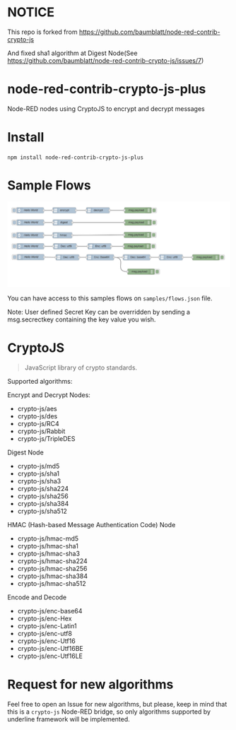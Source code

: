 <!--
 * @Author: Drswith
 * @Date: 2020-10-13 10:41:34
 * @LastEditTime: 2020-10-20 12:46:41
 * @LastEditors: Please set LastEditors
 * @Description: In User Settings Edit
 * @FilePath: \node-red-contrib-crypto-js-plus\README.md
-->
# NOTICE
This repo is forked from https://github.com/baumblatt/node-red-contrib-crypto-js

And fixed sha1 algorithm at Digest Node(See https://github.com/baumblatt/node-red-contrib-crypto-js/issues/7)

# node-red-contrib-crypto-js-plus
Node-RED nodes using CryptoJS to encrypt and decrypt messages

# Install
`npm install node-red-contrib-crypto-js-plus`


# Sample Flows
![SampleFlows](samples/flows.jpg)

You can have access to this samples flows on `samples/flows.json` file.

Note: User defined Secret Key can be overridden by sending a msg.secrectkey containing the key value you wish.

# CryptoJS 
> JavaScript library of crypto standards.

Supported algorithms:   

Encrypt and Decrypt Nodes:
* crypto-js/aes
* crypto-js/des
* crypto-js/RC4
* crypto-js/Rabbit
* crypto-js/TripleDES

Digest Node
* crypto-js/md5
* crypto-js/sha1
* crypto-js/sha3
* crypto-js/sha224
* crypto-js/sha256
* crypto-js/sha384
* crypto-js/sha512
  
HMAC (Hash-based Message Authentication Code) Node
* crypto-js/hmac-md5
* crypto-js/hmac-sha1
* crypto-js/hmac-sha3
* crypto-js/hmac-sha224
* crypto-js/hmac-sha256
* crypto-js/hmac-sha384
* crypto-js/hmac-sha512

Encode and Decode
* crypto-js/enc-base64
* crypto-js/enc-Hex
* crypto-js/enc-Latin1
* crypto-js/enc-utf8
* crypto-js/enc-Utf16
* crypto-js/enc-Utf16BE
* crypto-js/enc-Utf16LE


# Request for new algorithms
Feel free to open an Issue for new algorithms, but please, keep in mind that this is a 
`crypto-js` Node-RED bridge, so only algorithms supported by underline framework will be implemented.
